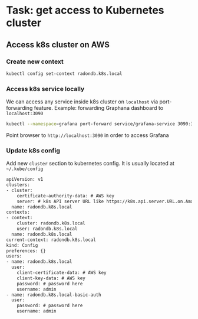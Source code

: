 # Task: get access to Kubernetes cluster 

## Access k8s cluster on AWS

### Create new context
```bash
kubectl config set-context radondb.k8s.local
```

### Access k8s service locally
We can access any service inside k8s cluster on `localhost` via port-forwarding feature.
Example: forwarding Graphana dashboard to `localhost:3090`
```bash
kubectl --namespace=grafana port-forward service/grafana-service 3090:3000
```
Point browser to `http://localhost:3090` in order to access Grafana  

### Update k8s config
Add new `cluster` section to kubernetes config. It is usually located at `~/.kube/config`
```txt
apiVersion: v1
clusters:
- cluster:
    certificate-authority-data: # AWS key
    server: # k8s API server URL like https://k8s.api.server.URL.on.Amazon.goes.here.amazonaws.com
  name: radondb.k8s.local
contexts:
- context:
    cluster: radondb.k8s.local
    user: radondb.k8s.local
  name: radondb.k8s.local
current-context: radondb.k8s.local
kind: Config
preferences: {}
users:
- name: radondb.k8s.local
  user:
    client-certificate-data: # AWS key
    client-key-data: # AWS key
    password: # password here
    username: admin
- name: radondb.k8s.local-basic-auth
  user:
    password: # password here
    username: admin
```
